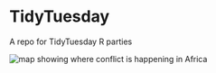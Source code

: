 # TidyTuesday
A repo for TidyTuesday R parties

![map showing where conflict is happening in Africa]("../30DayMapChallenge/Africa_conflict.png")
